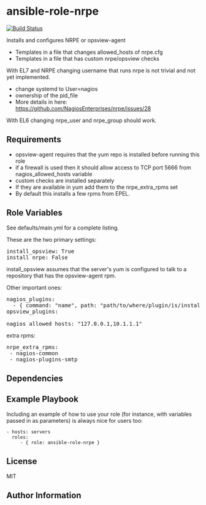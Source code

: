 ansible-role-nrpe
=========

[![Build Status](https://travis-ci.org/CSC-IT-Center-for-Science/ansible-role-nrpe.svg?branch=master)](https://travis-ci.org/CSC-IT-Center-for-Science/ansible-role-nrpe)

Installs and configures NRPE or opsview-agent

 - Templates in a file that changes allowed_hosts of nrpe.cfg
 - Templates in a file that has custom nrpe/opsview checks

With EL7 and NRPE changing username that runs nrpe is not trivial and not yet implemented.
 - change systemd to User=nagios
 - ownership of the pid_file
  - More details in here: https://github.com/NagiosEnterprises/nrpe/issues/28

With EL6 changing nrpe_user and nrpe_group should work.

Requirements
------------

 - opsview-agent requires that the yum repo is installed before running this role
 - if a firewall is used then it should allow access to TCP port 5666 from nagios_allowed_hosts variable
 - custom checks are installed separately
  - If they are available in yum add them to the nrpe_extra_rpms set
  - By default this installs a few rpms from EPEL.


Role Variables
--------------

See defaults/main.yml for a complete listing.

These are the two primary settings:
<pre>
install_opsview: True
install_nrpe: False
</pre>

install_opsview assumes that the server's yum is configured to talk to a repository that has the opsview-agent rpm.

Other important ones:

<pre>
nagios_plugins:
  - { command: "name", path: "path/to/where/plugin/is/installed", arguments: "arguments to this check" }
opsview_plugins:

nagios_allowed_hosts: "127.0.0.1,10.1.1.1"
</pre>

extra rpms:
<pre>
nrpe_extra_rpms:
 - nagios-common
 - nagios-plugins-smtp
</pre>

Dependencies
------------

Example Playbook
----------------

Including an example of how to use your role (for instance, with variables passed in as parameters) is always nice for users too:

    - hosts: servers
      roles:
         - { role: ansible-role-nrpe }

License
-------

MIT

Author Information
------------------
